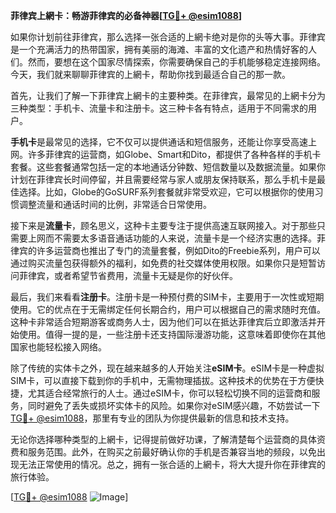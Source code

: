 **菲律宾上網卡：畅游菲律宾的必备神器[[TG💪+ @esim1088](https://t.me/s/esim1088)]**

如果你计划前往菲律宾，那么选择一张合适的上網卡绝对是你的头等大事。菲律宾是一个充满活力的热带国家，拥有美丽的海滩、丰富的文化遗产和热情好客的人们。然而，要想在这个国家尽情探索，你需要确保自己的手机能够稳定连接网络。今天，我们就来聊聊菲律宾的上網卡，帮助你找到最适合自己的那一款。

首先，让我们了解一下菲律宾上網卡的主要种类。在菲律宾，最常见的上網卡分为三种类型：手机卡、流量卡和注册卡。这三种卡各有特点，适用于不同需求的用户。

**手机卡**是最常见的选择，它不仅可以提供通话和短信服务，还能让你享受高速上网。许多菲律宾的运营商，如Globe、Smart和Dito，都提供了各种各样的手机卡套餐。这些套餐通常包括一定的本地通话分钟数、短信数量以及数据流量。如果你计划在菲律宾长时间停留，并且需要经常与家人或朋友保持联系，那么手机卡是最佳选择。比如，Globe的GoSURF系列套餐就非常受欢迎，它可以根据你的使用习惯调整流量和通话时间的比例，非常适合日常使用。

接下来是**流量卡**，顾名思义，这种卡主要专注于提供高速互联网接入。对于那些只需要上网而不需要太多语音通话功能的人来说，流量卡是一个经济实惠的选择。菲律宾的许多运营商也推出了专门的流量套餐，例如Dito的Freebie系列，用户可以通过购买流量包获得额外的福利，如免费的社交媒体使用权限。如果你只是短暂访问菲律宾，或者希望节省费用，流量卡无疑是你的好伙伴。

最后，我们来看看**注册卡**。注册卡是一种预付费的SIM卡，主要用于一次性或短期使用。它的优点在于无需绑定任何长期合约，用户可以根据自己的需求随时充值。这种卡非常适合短期游客或商务人士，因为他们可以在抵达菲律宾后立即激活并开始使用。值得一提的是，一些注册卡还支持国际漫游功能，这意味着即使你在其他国家也能轻松接入网络。

除了传统的实体卡之外，现在越来越多的人开始关注**eSIM卡**。eSIM卡是一种虚拟SIM卡，可以直接下载到你的手机中，无需物理插拔。这种技术的优势在于方便快捷，尤其适合经常旅行的人士。通过eSIM卡，你可以轻松切换不同的运营商和服务，同时避免了丢失或损坏实体卡的风险。如果你对eSIM感兴趣，不妨尝试一下[TG💪+ @esim1088](https://t.me/s/esim1088)，那里有专业的团队为你提供最新的信息和技术支持。

无论你选择哪种类型的上網卡，记得提前做好功课，了解清楚每个运营商的具体资费和服务范围。此外，在购买之前最好确认你的手机是否兼容当地的频段，以免出现无法正常使用的情况。总之，拥有一张合适的上網卡，将大大提升你在菲律宾的旅行体验。

[[TG💪+ @esim1088](https://t.me/s/esim1088) ![Image](https://i.postimg.cc/4NQfJmqS/Snipaste-2025-05-13-00-14-12.png)]